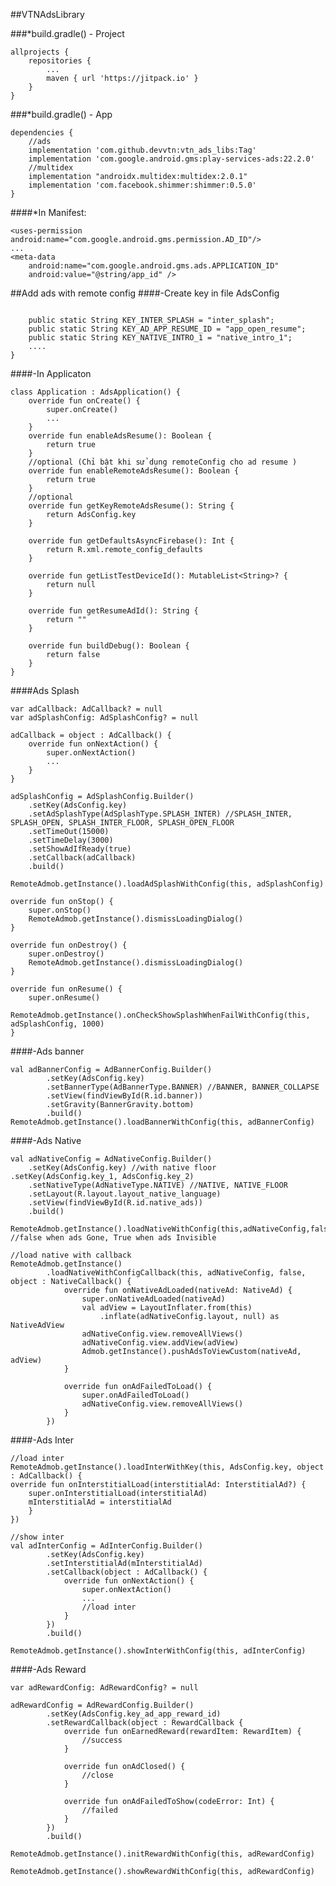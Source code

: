 ##VTNAdsLibrary

###*build.gradle() - Project

    allprojects {
        repositories {
            ...
            maven { url 'https://jitpack.io' }
        }
    }

###*build.gradle() - App

    dependencies {
        //ads
        implementation 'com.github.devvtn:vtn_ads_libs:Tag'
        implementation 'com.google.android.gms:play-services-ads:22.2.0'
        //multidex
        implementation "androidx.multidex:multidex:2.0.1"
        implementation 'com.facebook.shimmer:shimmer:0.5.0'
    }

####*In Manifest:

    <uses-permission android:name="com.google.android.gms.permission.AD_ID"/>
    ...
    <meta-data
        android:name="com.google.android.gms.ads.APPLICATION_ID"
        android:value="@string/app_id" />

##Add ads with remote config
####-Create key in file AdsConfig
```public class AdsConfig {

    public static String KEY_INTER_SPLASH = "inter_splash";
    public static String KEY_AD_APP_RESUME_ID = "app_open_resume";
    public static String KEY_NATIVE_INTRO_1 = "native_intro_1";
    ....
}
```

####-In Applicaton

    class Application : AdsApplication() {
        override fun onCreate() {
            super.onCreate()
            ...
        }
        override fun enableAdsResume(): Boolean {
            return true
        }
        //optional (Chỉ bật khi sử dụng remoteConfig cho ad resume )
        override fun enableRemoteAdsResume(): Boolean {
            return true
        }
        //optional
        override fun getKeyRemoteAdsResume(): String {
            return AdsConfig.key
        }

        override fun getDefaultsAsyncFirebase(): Int {
            return R.xml.remote_config_defaults
        }

        override fun getListTestDeviceId(): MutableList<String>? {
            return null
        }

        override fun getResumeAdId(): String {
            return ""
        }

        override fun buildDebug(): Boolean {
            return false
        }
    }

####Ads Splash

    var adCallback: AdCallback? = null
    var adSplashConfig: AdSplashConfig? = null

    adCallback = object : AdCallback() {
        override fun onNextAction() {
            super.onNextAction()
            ...
        }
    }

    adSplashConfig = AdSplashConfig.Builder()
        .setKey(AdsConfig.key)
        .setAdSplashType(AdSplashType.SPLASH_INTER) //SPLASH_INTER, SPLASH_OPEN, SPLASH_INTER_FLOOR, SPLASH_OPEN_FLOOR
        .setTimeOut(15000)
        .setTimeDelay(3000)
        .setShowAdIfReady(true)
        .setCallback(adCallback)
        .build()

    RemoteAdmob.getInstance().loadAdSplashWithConfig(this, adSplashConfig)

    override fun onStop() {
        super.onStop()
        RemoteAdmob.getInstance().dismissLoadingDialog()
    }

    override fun onDestroy() {
        super.onDestroy()
        RemoteAdmob.getInstance().dismissLoadingDialog()
    }

    override fun onResume() {
        super.onResume()
        RemoteAdmob.getInstance().onCheckShowSplashWhenFailWithConfig(this, adSplashConfig, 1000)
    }

####-Ads banner

    val adBannerConfig = AdBannerConfig.Builder()
            .setKey(AdsConfig.key)
            .setBannerType(AdBannerType.BANNER) //BANNER, BANNER_COLLAPSE
            .setView(findViewById(R.id.banner))
            .setGravity(BannerGravity.bottom)
            .build()
    RemoteAdmob.getInstance().loadBannerWithConfig(this, adBannerConfig)

####-Ads Native

    val adNativeConfig = AdNativeConfig.Builder()
        .setKey(AdsConfig.key) //with native floor .setKey(AdsConfig.key_1, AdsConfig.key_2)
        .setNativeType(AdNativeType.NATIVE) //NATIVE, NATIVE_FLOOR
        .setLayout(R.layout.layout_native_language)
        .setView(findViewById(R.id.native_ads))
        .build()

    RemoteAdmob.getInstance().loadNativeWithConfig(this,adNativeConfig,false) //false when ads Gone, True when ads Invisible

    //load native with callback
    RemoteAdmob.getInstance()
            .loadNativeWithConfigCallback(this, adNativeConfig, false, object : NativeCallback() {
                override fun onNativeAdLoaded(nativeAd: NativeAd) {
                    super.onNativeAdLoaded(nativeAd)
                    val adView = LayoutInflater.from(this)
                        .inflate(adNativeConfig.layout, null) as NativeAdView
                    adNativeConfig.view.removeAllViews()
                    adNativeConfig.view.addView(adView)
                    Admob.getInstance().pushAdsToViewCustom(nativeAd, adView)
                }

                override fun onAdFailedToLoad() {
                    super.onAdFailedToLoad()
                    adNativeConfig.view.removeAllViews()
                }
            })
####-Ads Inter

    //load inter
    RemoteAdmob.getInstance().loadInterWithKey(this, AdsConfig.key, object : AdCallback() {
    override fun onInterstitialLoad(interstitialAd: InterstitialAd?) {
        super.onInterstitialLoad(interstitialAd)
        mInterstitialAd = interstitialAd
        }
    })

    //show inter
    val adInterConfig = AdInterConfig.Builder()
            .setKey(AdsConfig.key)
            .setInterstitialAd(mInterstitialAd)
            .setCallback(object : AdCallback() {
                override fun onNextAction() {
                    super.onNextAction()
                    ...
                    //load inter
                }
            })
            .build()

    RemoteAdmob.getInstance().showInterWithConfig(this, adInterConfig)

####-Ads Reward

    var adRewardConfig: AdRewardConfig? = null

    adRewardConfig = AdRewardConfig.Builder()
            .setKey(AdsConfig.key_ad_app_reward_id)
            .setRewardCallback(object : RewardCallback {
                override fun onEarnedReward(rewardItem: RewardItem) {
                    //success
                }

                override fun onAdClosed() {
                    //close
                }

                override fun onAdFailedToShow(codeError: Int) {
                    //failed
                }
            })
            .build()  
            
    RemoteAdmob.getInstance().initRewardWithConfig(this, adRewardConfig)
    
    RemoteAdmob.getInstance().showRewardWithConfig(this, adRewardConfig)


